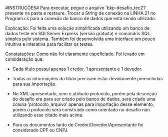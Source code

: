 #INSTRUÇÕES# 
Para executar, pegue o arquivo 'bkp-desafio_tec21' presente na pasta e restaure.
Trocar a String de conexão na LINHA 21 no Program.cs para a conexão do banco de dados que está sendo utilizado.

Explicação: 
Foi feita uma solução simplificada utilizando um banco de dados teste em SQLServer Express (versão gratuita) e comandos SQL simples pelo sistema.
Também foi desenvolvida uma interface um pouco intuitiva e interativa para facilitar os testes.

Constatações:
Como não foi claramente espeficiado. Foi levado em consideração que:

- Cada título possuí apenas 1 credor, 1 apresentante e 1 devedor.

- Todas as informações do título precisam estar devidamente preenchidas para sua importação.

- No XML apresentado, vem o atributo protocolo, porém pela descrição do desafio era para ser criado pelo banco de dados,
será criado uma coluna 'protocolo_arquivo' apenas para importação desse elemento, porém o protocolo será construído como orientado
no desafio não utilizando esse citado mais acima.

- Para os documentos tanto de Credor/Devedor/Apresentante foi considerado CPF ou CNPJ.
